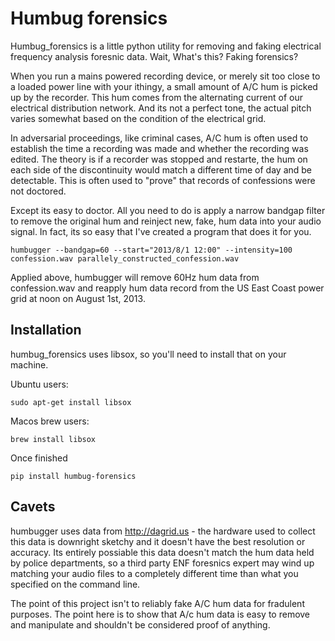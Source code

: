 Humbug forensics
================

Humbug_forensics is a little python utility for removing and faking
electrical frequency analysis foresnic data.   Wait, What's this?  Faking forensics?  

When you run a mains powered recording device, or merely sit too close
to a loaded power line with your ithingy, a small amount of A/C hum is
picked up by the recorder.  This hum comes from the alternating
current of our electrical distribution network.  And its not a perfect
tone, the actual pitch varies somewhat based on the condition of the
electrical grid.

In adversarial proceedings, like criminal cases, A/C hum is often used
to establish the time a recording was made and whether the recording
was edited.  The theory is if a recorder was stopped and restarte, the
hum on each side of the discontinuity would match a different time of
day and be detectable.  This is often used to "prove" that records of
confessions were not doctored.  

Except its easy to doctor.  All you need to do is apply a narrow
bandgap filter to remove the original hum and reinject new, fake, hum
data into your audio signal.  In fact, its so easy that I've created a program that does it for you.

`humbugger --bandgap=60 --start="2013/8/1 12:00" --intensity=100 confession.wav parallely_constructed_confession.wav`

Applied above, humbugger will remove 60Hz hum data from confession.wav
and reapply hum data record from the US East Coast power grid at noon
on August 1st, 2013.


Installation
------------

humbug_forensics uses libsox, so you'll need to install that on your machine. 

Ubuntu users:

`sudo apt-get install libsox`

Macos brew users:

`brew install libsox`

Once finished 

`pip install humbug-forensics`


Cavets
------


humbugger uses data from http://dagrid.us - the hardware used to collect this
data is downright sketchy and it doesn't have the best resolution or
accuracy.  Its entirely possiable this data doesn't match the hum data
held by police departments, so a third party ENF foresnics expert may
wind up matching your audio files to a completely different time than
what you specified on the command line.

The point of this project isn't to reliably fake A/C hum data for
fradulent purposes.  The point here is to show that A/c hum data is
easy to remove and manipulate and shouldn't be considered proof of
anything.